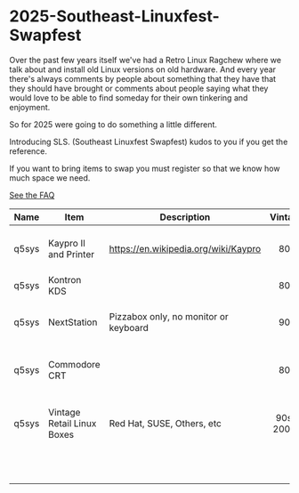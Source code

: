 # 2025-Southeast-Linuxfest-Swapfest

Over the past few years itself we've had a Retro Linux Ragchew where we talk about and install old Linux versions on old hardware.
And every year there's always comments by people about something that they have that they should have brought or comments about people saying what they would love to be able to find someday for their own tinkering and enjoyment. 

So for 2025 were going to do something a little different.

Introducing SLS. (Southeast Linuxfest Swapfest)
kudos to you if you get the reference.

If you want to bring items to swap you must register so that we know how much space we need.

[See the FAQ](https://github.com/q5sys/2025-Southeast-Linuxfest-Swapfest/blob/main/faq.md)

| Name | Item | Description | Vintage | Number | Value | Photo | Interest |
|------|------|-------------|:--------:|:--------:|-------:|-------|----------|
|   q5sys   |  Kaypro II and Printer    |  https://en.wikipedia.org/wiki/Kaypro           |  80s  |  1     |  300 Bars of Gold-Pressed-Latinum     |       |          |
|   q5sys   |  Kontron KDS    |         |  80s  |   1     |       | [Kontron](https://github.com/q5sys/2025-Southeast-Linuxfest-Swapfest/blob/main/photos/photo_2025-02-03_11-12-22.jpg)      |          |
|   q5sys   |  NextStation    |  Pizzabox only, no monitor or keyboard           |    90s    |  1  | 100 Bars of Gold-Pressed-Latinum    |       |          |
|   q5sys   |  Commodore CRT    |            |    80s    |  1  | 200 Bars of Gold-Pressed-Latinum    |       |          |
|   q5sys | Vintage Retail Linux Boxes  | Red Hat, SUSE, Others, etc  | 90s-2000s  | 12  | 25 bars of Gold-Pressed-Latinum each  |   |   |
|   |   |   |   |   |   |   |   |
|   |   |   |   |   |   |   |   |
|   |   |   |   |   |   |   |   |
|   |   |   |   |   |   |   |   |
|   |   |   |   |   |   |   |   |
|   |   |   |   |   |   |   |   |
|   |   |   |   |   |   |   |   |
|   |   |   |   |   |   |   |   |
|   |   |   |   |   |   |   |   |
